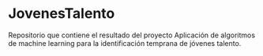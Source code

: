 # JovenesTalento
Repositorio que contiene el resultado del proyecto Aplicación de algoritmos de machine learning para la identificación temprana de jóvenes talento.
